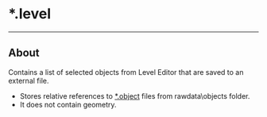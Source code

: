 # *.level

___

## About

Contains a list of selected objects from Level Editor that are saved to an external file.

- Stores relative references to [*.object](../models/object.md) files from rawdata\objects folder.
- It does not contain geometry.
